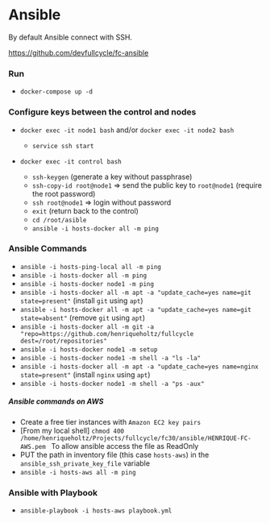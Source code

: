 # Ansible

By default Ansible connect with SSH.

https://github.com/devfullcycle/fc-ansible

### Run

- `docker-compose up -d`

### Configure keys between the control and nodes

- `docker exec -it node1 bash` and/or `docker exec -it node2 bash`

  - `service ssh start`

- `docker exec -it control bash`
  - `ssh-keygen` (generate a key without passphrase)
  - `ssh-copy-id root@node1` => send the public key to `root@node1` (require the root password)
  - `ssh root@node1` => login without password
  - `exit` (return back to the control)
  - `cd /root/asible`
  - `ansible -i hosts-docker all -m ping`

### Ansible Commands

- `ansible -i hosts-ping-local all -m ping`
- `ansible -i hosts-docker all -m ping`
- `ansible -i hosts-docker node1 -m ping`
- `ansible -i hosts-docker all -m apt -a "update_cache=yes name=git state=present"` (install `git` using `apt`)
- `ansible -i hosts-docker all -m apt -a "update_cache=yes name=git state=absent"` (remove `git` using `apt`)
- `ansible -i hosts-docker all -m git -a "repo=https://github.com/henriqueholtz/fullcycle dest=/root/repositories"`
- `ansible -i hosts-docker node1 -m setup`
- `ansible -i hosts-docker node1 -m shell -a "ls -la"`
- `ansible -i hosts-docker all -m apt -a "update_cache=yes name=nginx state=present"` (install `nginx` using `apt`)
- `ansible -i hosts-docker node1 -m shell -a "ps -aux"`

##### Ansible commands on AWS

- Create a free tier instances with `Amazon EC2 key pairs`
- [From my local shell] `chmod 400 /home/henriqueholtz/Projects/fullcycle/fc30/ansible/HENRIQUE-FC-AWS.pem ` To allow ansible access the file as ReadOnly
- PUT the path in inventory file (this case `hosts-aws`) in the `ansible_ssh_private_key_file` variable
- `ansible -i hosts-aws all -m ping`

### Ansible with Playbook

- `ansible-playbook -i hosts-aws playbook.yml`
